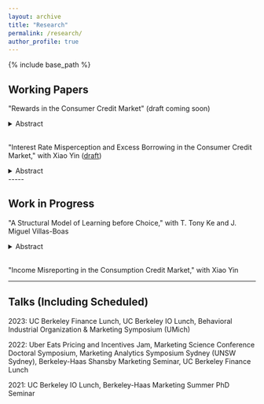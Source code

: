 ```yaml
---
layout: archive
title: "Research"
permalink: /research/
author_profile: true
---
```


{% include base_path %}

Working Papers
-----
"Rewards in the Consumer Credit Market" (draft coming soon)
<details>
<summary>Abstract</summary>
<br>
(Preliminary) Many consumers use credit cards for perks and services. Combining consumer-level data, surveys, and a fuzzy regression discontinuity design, I identify the effect of reward availability on spending and redemption. Platinum-card reward availability causes consumers to increase reward-earning spending by 64 US dollars for a reward value of 15 dollars. Non-reward-earning spending rises by 54 dollars in the meantime, suggesting a positive spillover effect of rewards on other spending categories. Unplanned spending sheds light on the spillover effect: consumers think they could save 46 dollars from Platinum rewards and hence only foresee a spending increase of 17 out of the true 118 dollars..
<br>
<img src="/images/reward-rd.png" alt="Reward Effect using Fuzzy RD" width="800"/>
</details>
<br/>

"Interest Rate Misperception and Excess Borrowing in the Consumer Credit Market," with Xiao Yin ([draft](https://papers.ssrn.com/sol3/papers.cfm?abstract_id=4256372))
<details>
<summary>Abstract</summary>
<br>
Credit cards are usually advertised as financial products of conspicuous quality but with shrouded borrowing costs. We elicit consumer perceptions about the interest rate associated with credit-card borrowing. Combining bank account data and surveys, we find that consumers have very noisy perceptions about the true interest costs associated with credit card debt. Total borrowing decreases with perceived interest rates only for those with negative perception errors. Using an information treatment that informs the true costs of credit-card borrowing, we find that every percentage point decrease in the perceived rate increases borrowing by 143.1 US dollars.
<br>
<img src="/images/debt-bias.png" alt="Interest Rate Misperception and Debt" width="400"/>
<img src="/images/pr_revision.png" alt="Perceived Interest Rate Revision" width="400"/>
</details>
-----

Work in Progress
-----
"A Structural Model of Learning before Choice," with T. Tony Ke and J. Miguel Villas-Boas
<details>
<summary>Abstract</summary>
<br>
(Preliminary) Consumers usually sequentially gather information before purchase decisions. We consider a Bayesian decision-maker choosing two alternatives with uncertain payoffs where she decides the learning effort among the products as well as the optimal stopping time. We leverage a deep reinforcement learning algorithm, proximal policy optimization (PPO), to solve the Markov decision process and utilize the corresponding optimal control to estimate the structural parameters of a decision-maker. These processes are helpful for marketers to design and evaluate shopping platforms and advertising strategies.
<br>
<img src="/images/search-mdp.png" alt="Optimal Search Policy" width="800"/>
</details>
<br/>


"Income Misreporting in the Consumption Credit Market," with Xiao Yin

-----

Talks (Including Scheduled)
-----
2023: UC Berkeley Finance Lunch, UC Berkeley IO Lunch, Behavioral Industrial Organization & Marketing Symposium (UMich)

2022: Uber Eats Pricing and Incentives Jam, Marketing Science Conference Doctoral Symposium, Marketing Analytics Symposium Sydney (UNSW Sydney), Berkeley-Haas Shansby Marketing Seminar, UC Berkeley Finance Lunch

2021: UC Berkeley IO Lunch, Berkeley-Haas Marketing Summer PhD Seminar